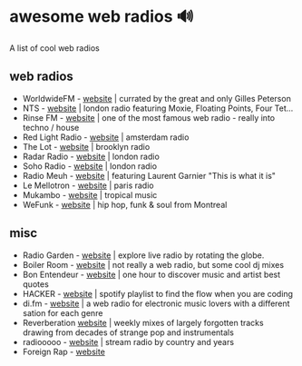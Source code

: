 # awesome web radios :loud_sound:

A list of cool web radios

## web radios

- WorldwideFM - [website](http://worldwidefm.net/) | currated by the great and only Gilles Peterson
- NTS - [website](https://www.nts.live/) | london radio featuring Moxie, Floating Points, Four Tet...
- Rinse FM - [website](http://rinse.fm/) | one of the most famous web radio - really into techno / house
- Red Light Radio - [website](http://redlightradio.net/) | amsterdam radio
- The Lot - [website](http://www.thelotradio.com/) | brooklyn radio
- Radar Radio - [website](http://www.radarradio.com/) | london radio
- Soho Radio - [website](http://www.sohoradiolondon.com/) | london radio
- Radio Meuh - [website](http://www.radiomeuh.com/) | featuring Laurent Garnier "This is what it is"
- Le Mellotron - [website](http://www.lemellotron.com/) | paris radio
- Mukambo - [website](http://www.mukambo.be/) | tropical music
- WeFunk - [website](http://www.wefunkradio.com/radio/play) | hip hop, funk & soul from Montreal

## misc

- Radio Garden - [website](http://radio.garden) | explore live radio by rotating the globe.
- Boiler Room - [website](https://boilerroom.tv/) | not really a web radio, but some cool dj mixes
- Bon Entendeur - [website](http://bonentendeur.com/) | one hour to discover music and artist best quotes
- HACKER - [website](https://open.spotify.com/user/wutangbifi/playlist/0Jt2JW0NTIL6MvV9dSOnqZ) | spotify playlist to find the flow when you are coding
- di.fm - [website](https://www.di.fm) | a web radio for electronic music lovers with a different sation for each genre
- Reverberation [website](http://reverberationradio.com/) | weekly mixes of largely forgotten tracks drawing from decades of strange pop and instrumentals
- radiooooo - [website](http://radiooooo.com/) | stream radio by country and years
- Foreign Rap - [website](http://www.foreignrap.com/)
